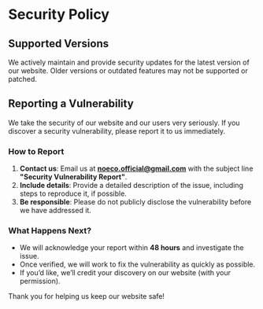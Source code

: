 # Security Policy

## Supported Versions

We actively maintain and provide security updates for the latest version of our website. Older versions or outdated features may not be supported or patched.

## Reporting a Vulnerability

We take the security of our website and our users very seriously. If you discover a security vulnerability, please report it to us immediately.

### How to Report

1. **Contact us**: Email us at **noeco.official@gmail.com** with the subject line **"Security Vulnerability Report"**.
2. **Include details**: Provide a detailed description of the issue, including steps to reproduce it, if possible.
3. **Be responsible**: Please do not publicly disclose the vulnerability before we have addressed it.

### What Happens Next?

- We will acknowledge your report within **48 hours** and investigate the issue.
- Once verified, we will work to fix the vulnerability as quickly as possible.
- If you’d like, we’ll credit your discovery on our website (with your permission).

Thank you for helping us keep our website safe!
